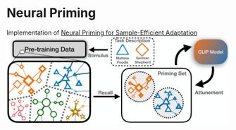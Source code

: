 # Neural Priming

Implementation of [Neural Priming for Sample-Efficient Adaptation](https://arxiv.org/pdf/2306.10191.pdf)
<img src='assets/teaser.jpg'>
